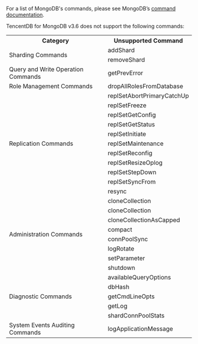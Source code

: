 
For a list of MongoDB's commands, please see MongoDB’s [command documentation](https://docs.mongodb.com/master/reference/command/?spm=a2c4g.11186623.2.3.ADiuQo).

TencentDB for MongoDB v3.6 does not support the following commands:

<table>
<th>Category</th><th>Unsupported Command</th></th>
<tr>
<td rowspan="2"> Sharding Commands</td>
<td>addShard</td></tr>
<tr>
<td>removeShard</td></tr>
<tr>
<td>Query and Write Operation Commands</td>
<td>getPrevError</td></tr>
<tr>
<td>Role Management Commands</td>
<td>dropAllRolesFromDatabase</td></tr>
<tr>
<td rowspan="11">Replication Commands</td>
<td>replSetAbortPrimaryCatchUp</td></tr>
<tr>
<td>replSetFreeze</td></tr>
<tr>
<td>replSetGetConfig</td></tr>
<tr>
<td>replSetGetStatus</td></tr>
<tr>
<td>replSetInitiate</td></tr>
<tr>
<td>replSetMaintenance</td></tr>
<tr>
<td>replSetReconfig</td></tr>
<tr>
<td>replSetResizeOplog</td></tr>
<tr>
<td>replSetStepDown</td></tr>
<tr>
<td>replSetSyncFrom</td></tr>
<tr>
<td>resync</td></tr>
<tr>
<td rowspan="8">Administration Commands</td>
<td>cloneCollection</td></tr>
<tr>
<td>cloneCollection</td></tr>
<tr>
<td>cloneCollectionAsCapped</td></tr>
<tr>
<td>compact</td></tr>
<tr>
<td>connPoolSync</td></tr>
<tr>
<td>logRotate</td></tr>
<tr>
<td>setParameter</td></tr>
<tr>
<td>shutdown</td></tr>
<tr>
<td rowspan="5">Diagnostic Commands</td>
<td>availableQueryOptions</td></tr>
<tr>
<td>dbHash</td></tr>
<tr>
<td>getCmdLineOpts</td></tr>
<tr>
<td>getLog</td></tr>
<tr>
<td>shardConnPoolStats</td></tr>
<tr>
<td>System Events Auditing Commands</td>
<td>logApplicationMessage</td></tr>
</table>

